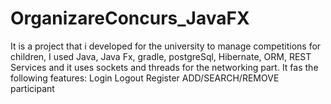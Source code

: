 # OrganizareConcurs_JavaFX

It is a project that i developed for the university to manage competitions for children, I used Java, Java Fx, gradle, postgreSql, Hibernate, ORM, REST Services and it uses sockets and threads for the networking part.
It fas the following features:
Login
Logout
Register
ADD/SEARCH/REMOVE participant

